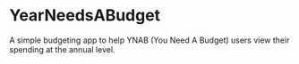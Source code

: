 # YearNeedsABudget
A simple budgeting app to help YNAB (You Need A Budget) users view their spending at the annual level.
